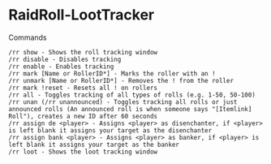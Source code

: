 # RaidRoll-LootTracker
Commands

    /rr show - Shows the roll tracking window
    /rr disable - Disables tracking
    /rr enable - Enables tracking
    /rr mark [Name or RollerID*] - Marks the roller with an !
    /rr unmark [Name or RollerID*] - Removes the ! from the roller
    /rr mark !reset - Resets all ! on rollers
    /rr all - Toggles tracking of all types of rolls (e.g. 1-50, 50-100)
    /rr unan (/rr unannounced) - Toggles tracking all rolls or just announced rolls (An announced roll is when someone says "[Itemlink] Roll"), creates a new ID after 60 seconds
    /rr assign de <player> - Assigns <player> as disenchanter, if <player> is left blank it assigns your target as the disenchanter
    /rr assign bank <player> - Assigns <player> as banker, if <player> is left blank it assigns your target as the banker 
    /rr loot - Shows the loot tracking window 
